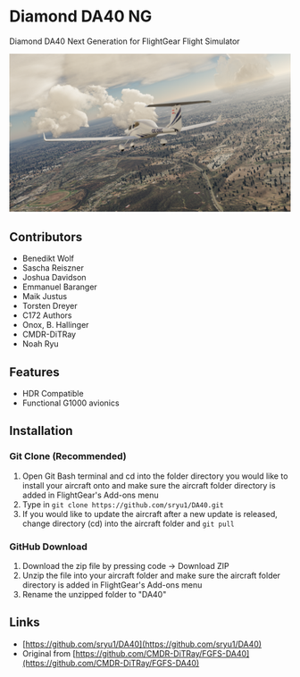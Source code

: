 # Diamond DA40 NG

Diamond DA40 Next Generation for FlightGear Flight Simulator

[![Screenshot](splash/exterior2.png)](Screenshot)

## Contributors

* Benedikt Wolf
* Sascha Reiszner
* Joshua Davidson
* Emmanuel Baranger
* Maik Justus
* Torsten Dreyer
* C172 Authors
* Onox, B. Hallinger
* CMDR-DiTRay
* Noah Ryu

## Features

* HDR Compatible
* Functional G1000 avionics

## Installation

### Git Clone (Recommended)

1. Open Git Bash terminal and cd into the folder directory you would like to install your aircraft onto and make sure the aircraft folder directory is added in FlightGear's Add-ons menu
2. Type in `git clone https://github.com/sryu1/DA40.git`
3. If you would like to update the aircraft after a new update is released, change directory (cd) into the aircraft folder and `git pull`

### GitHub Download

1. Download the zip file by pressing code -> Download ZIP
2. Unzip the file into your aircraft folder and make sure the aircraft folder directory is added in FlightGear's Add-ons menu
3. Rename the unzipped folder to "DA40"

## Links

* [https://github.com/sryu1/DA40](https://github.com/sryu1/DA40)
* Original from [https://github.com/CMDR-DiTRay/FGFS-DA40](https://github.com/CMDR-DiTRay/FGFS-DA40)
